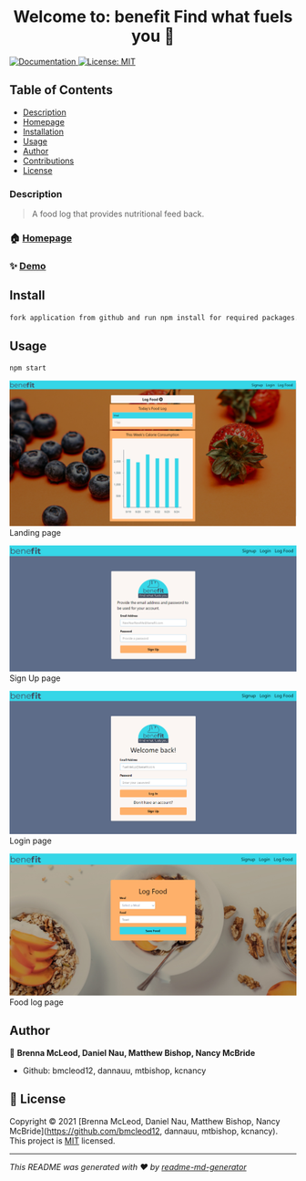 <h1 align="center">Welcome to:  benefit Find what fuels you 👋</h1>
<p>
 

   <a href="https://github.com/kcnancy/project3" target="_blank">
    <img alt="Documentation" src="https://img.shields.io/badge/documentation-yes-brightgreen.svg" />
  </a>
  <a href="https://opensource.org/licenses/MIT" target="_blank">
    <img alt="License: MIT" src="https://img.shields.io/badge/License-MIT-yellow.svg" />
  </a>
</p>

## Table of Contents
  - [Description](#description)
  - [Homepage](#homepage)
  - [Installation](#installation)
  - [Usage](#usage)
  - [Author](#author)
  - [Contributions](#contribution)
  - [License](#license)


### Description 
> A food log that provides nutritional feed back.

### 🏠 [Homepage](https://github.com/kcnancy/benefit)

### ✨ [Demo](https://warm-badlands-80475.herokuapp.com/)

## Install

```sh
fork application from github and run npm install for required packages.
```

## Usage

```sh
npm start
```
![Landing_Page](/client/public/home.png)
Landing page

![SignUp_Page](/client/public/signup.png)
Sign Up page

![Login_Page](/client/public/login.png)
Login page

![Foodlog_Page](/client/public/foodlog.png)
Food log page

## Author

👤 **Brenna McLeod, Daniel Nau, Matthew Bishop, Nancy McBride**

* Github: bmcleod12, dannauu, mtbishop, kcnancy



## 📝 License

Copyright © 2021 [Brenna McLeod, Daniel Nau, Matthew Bishop, Nancy McBride](https://github.com/bmcleod12, dannauu, mtbishop, kcnancy).<br />
This project is [MIT](https://opensource.org/licenses/MIT) licensed.

***
_This README was generated with ❤️ by [readme-md-generator](https://github.com/kefranabg/readme-md-generator)_
